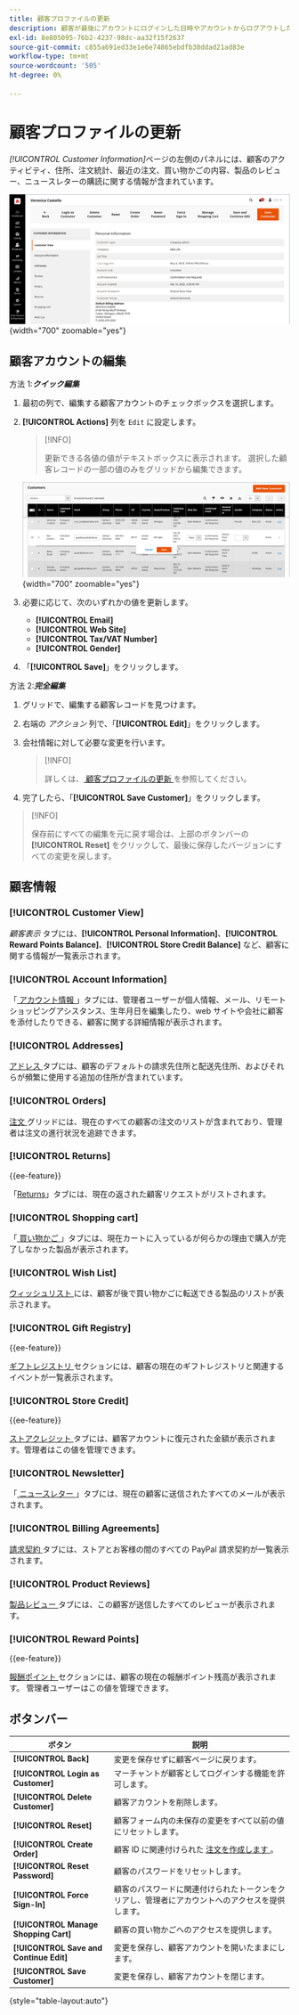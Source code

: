 ```yaml
---
title: 顧客プロファイルの更新
description: 顧客が最後にアカウントにログインした日時やアカウントからログアウトした日時など、顧客アクティビティに関する情報にアクセスして、顧客プロファイルを更新します。
exl-id: 8e805095-76b2-4237-98dc-aa32f15f2637
source-git-commit: c855a691ed33e1e6e74865ebdfb30ddad21ad83e
workflow-type: tm+mt
source-wordcount: '505'
ht-degree: 0%

---
```


# 顧客プロファイルの更新

_[!UICONTROL Customer Information]_&#x200B;ページの左側のパネルには、顧客のアクティビティ、住所、注文統計、最近の注文、買い物かごの内容、製品のレビュー、ニュースレターの購読に関する情報が含まれています。

![ 顧客プロファイル ](assets/cust-profile.png){width="700" zoomable="yes"}

## 顧客アカウントの編集

方法 1:**_クイック編集_**

1. 最初の列で、編集する顧客アカウントのチェックボックスを選択します。

1. **[!UICONTROL Actions]** 列を `Edit` に設定します。

   >[!INFO]
   >
   >更新できる各値の値がテキストボックスに表示されます。 選択した顧客レコードの一部の値のみをグリッドから編集できます。

   ![ クイック編集 ](assets/customers-grid-quick-edit.png){width="700" zoomable="yes"}

1. 必要に応じて、次のいずれかの値を更新します。

   * **[!UICONTROL Email]**
   * **[!UICONTROL Web Site]**
   * **[!UICONTROL Tax/VAT Number]**
   * **[!UICONTROL Gender]**

1. 「**[!UICONTROL Save]**」をクリックします。

方法 2:**_完全編集_**

1. グリッドで、編集する顧客レコードを見つけます。

1. 右端の _アクション_ 列で、「**[!UICONTROL Edit]**」をクリックします。

1. 会社情報に対して必要な変更を行います。

   >[!INFO]
   >
   >詳しくは、[ 顧客プロファイルの更新 ](../customers/update-account.md) を参照してください。

1. 完了したら、「**[!UICONTROL Save Customer]**」をクリックします。

>[!INFO]
>
>保存前にすべての編集を元に戻す場合は、上部のボタンバーの **[!UICONTROL Reset]** をクリックして、最後に保存したバージョンにすべての変更を戻します。

## 顧客情報

### [!UICONTROL Customer View]

_顧客表示_ タブには、**[!UICONTROL Personal Information]**、**[!UICONTROL Reward Points Balance]**、**[!UICONTROL Store Credit Balance]** など、顧客に関する情報が一覧表示されます。

### [!UICONTROL Account Information]

「[ アカウント情報 ](../customers/account-dashboard-account-information.md)」タブには、管理者ユーザーが個人情報、メール、リモートショッピングアシスタンス、生年月日を編集したり、web サイトや会社に顧客を添付したりできる、顧客に関する詳細情報が表示されます。

### [!UICONTROL Addresses]

[ アドレス ](../customers/account-dashboard-address-book.md) タブには、顧客のデフォルトの請求先住所と配送先住所、およびそれらが頻繁に使用する追加の住所が含まれています。

### [!UICONTROL Orders]

[ 注文 ](../stores-purchase/orders.md) グリッドには、現在のすべての顧客の注文のリストが含まれており、管理者は注文の進行状況を追跡できます。

### [!UICONTROL Returns]

{{ee-feature}}

「[Returns](../stores-purchase/returns.md)」タブには、現在の返された顧客リクエストがリストされます。

### [!UICONTROL Shopping cart]

「[ 買い物かご ](../stores-purchase/cart.md)」タブには、現在カートに入っているが何らかの理由で購入が完了しなかった製品が表示されます。

### [!UICONTROL Wish List]

[ ウィッシュリスト ](../stores-purchase/wishlists.md) には、顧客が後で買い物かごに転送できる製品のリストが表示されます。

### [!UICONTROL Gift Registry]

{{ee-feature}}

[ ギフトレジストリ ](../merchandising-promotions/gift-registry-storefront.md) セクションには、顧客の現在のギフトレジストリと関連するイベントが一覧表示されます。


### [!UICONTROL Store Credit]

{{ee-feature}}

[ ストアクレジット ](../customers/store-credit.md) タブには、顧客アカウントに復元された金額が表示されます。管理者はこの値を管理できます。

### [!UICONTROL Newsletter]

「[ ニュースレター ](../merchandising-promotions/newsletters.md)」タブには、現在の顧客に送信されたすべてのメールが表示されます。

### [!UICONTROL Billing Agreements]

[ 請求契約 ](../stores-purchase/paypal-billing-agreements.md) タブには、ストアとお客様の間のすべての PayPal 請求契約が一覧表示されます。

### [!UICONTROL Product Reviews]

[ 製品レビュー ](../catalog/settings-advanced-product-reviews.md) タブには、この顧客が送信したすべてのレビューが表示されます。

### [!UICONTROL Reward Points]

{{ee-feature}}

[ 報酬ポイント ](../merchandising-promotions/rewards-loyalty.md) セクションには、顧客の現在の報酬ポイント残高が表示されます。 管理者ユーザーはこの値を管理できます。

## ボタンバー

| ボタン | 説明 |
|----------|--------------|
| **[!UICONTROL Back]** | 変更を保存せずに顧客ページに戻ります。 |
| **[!UICONTROL Login as Customer]** | マーチャントが顧客としてログインする機能を許可します。 |
| **[!UICONTROL Delete Customer]** | 顧客アカウントを削除します。 |
| **[!UICONTROL Reset]** | 顧客フォーム内の未保存の変更をすべて以前の値にリセットします。 |
| **[!UICONTROL Create Order]** | 顧客 ID に関連付けられた [ 注文を作成します ](../stores-purchase/customer-account-create-order.md)。 |
| **[!UICONTROL Reset Password]** | 顧客のパスワードをリセットします。 |
| **[!UICONTROL Force Sign-In]** | 顧客のパスワードに関連付けられたトークンをクリアし、管理者にアカウントへのアクセスを提供します。 |
| **[!UICONTROL Manage Shopping Cart]** | 顧客の買い物かごへのアクセスを提供します。 |
| **[!UICONTROL Save and Continue Edit]** | 変更を保存し、顧客アカウントを開いたままにします。 |
| **[!UICONTROL Save Customer]** | 変更を保存し、顧客アカウントを閉じます。 |

{style="table-layout:auto"}
